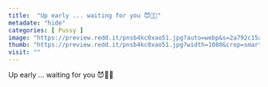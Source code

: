 ```yaml
---
title:  "Up early ... waiting for you 😈👅💦"
metadate: "hide"
categories: [ Pussy ]
image: "https://preview.redd.it/pnsb4kc0xao51.jpg?auto=webp&s=2a792c15a285bbf38bd849c167fd9d4936bc42cf"
thumb: "https://preview.redd.it/pnsb4kc0xao51.jpg?width=1080&crop=smart&auto=webp&s=7d6ef71ecc409ab22ea71b745f07d8848a780108"
visit: ""
---
```

Up early ... waiting for you 😈👅💦
